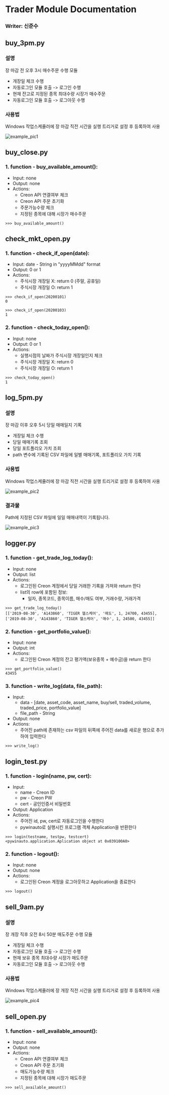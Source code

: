 # Trader Module Documentation

### Writer: 신준수

## buy_3pm.py

### 설명

장 마감 전 오후 3시 매수주문 수행 모듈
- 개장일 체크 수행
- 자동로그인 모듈 호출 -> 로그인 수행
- 현재 잔고로 지정된 종목 최대수량 시장가 매수주문
- 자동로그인 모듈 호출 -> 로그아웃 수행

### 사용법

Windows 작업스케쥴러에 장 마감 직전 시간을 실행 트리거로 설정 후 등록하여 사용

![example_pic1](../resources/modules/buy_3pm.png)

## buy_close.py

### 1. function -  buy_available_amount():
- Input: none
- Output: none
- Actions:
  - Creon API 연결여부 체크
  - Creon API 주문 초기화
  - 주문가능수량 체크
  - 지정된 종목에 대해 시장가 매수주문

~~~
>>> buy_available_amount()
~~~

## check_mkt_open.py

### 1. function -  check_if_open(date):
- Input: date - String in "yyyyMMdd" format
- Output: 0 or 1
- Actions:
  - 주식시장 개장일 X: return 0 (주말, 공휴일)
  - 주식시장 개장일 O: return 1

~~~
>>> check_if_open(20200101)
0

>>> check_if_open(20200103)
1
~~~


### 2. function -  check_today_open():
- Input: none
- Output: 0 or 1
- Actions:
  - 실행시점의 날짜가 주식시장 개장일인지 체크
  - 주식시장 개장일 X: return 0
  - 주식시장 개장일 O: return 1

~~~
>>> check_today_open()
1
~~~

## log_5pm.py

### 설명

장 마감 이후 오후 5시 당일 매매일지 기록
- 개장일 체크 수행
- 당일 매매기록 조회
- 당일 포트폴리오 가치 조회
- path 변수에 기록된 CSV 파일에 일별 매매기록, 포트폴리오 가치 기록

### 사용법

Windows 작업스케쥴러에 장 마감 직전 시간을 실행 트리거로 설정 후 등록하여 사용

![example_pic2](../resources/modules/log_5pm.png)

### 결과물

Path에 지정된 CSV 파일에 일일 매매내역이 기록됩니다.

![example_pic3](../resources/modules/logger.png)

## logger.py

### 1. function -  get_trade_log_today():
- Input: none
- Output: list
- Actions:
  - 로그인된 Creon 계정에서 당일 거래한 기록을 가져와 return 한다
  - list의 row에 포함된 정보:
    - 일자, 종목코드, 종목이름, 매수/매도 여부, 거래수량, 거래가격

~~~
>>> get_trade_log_today()
[['2019-08-30', 'A143860', 'TIGER 헬스케어', '매도', 1, 24700, 43455], ['2019-08-30', 'A143860', 'TIGER 헬스케어', '매수', 1, 24500, 43455]]
~~~

### 2. function -  get_portfolio_value():
- Input: none
- Output: int
- Actions:
  - 로그인된 Creon 계정의 잔고 평가액(보유종목 + 예수금)을 return 한다

~~~
>>> get_portfolio_value()
43455
~~~

### 3. function -  write_log(data, file_path):
- Input:
  - data - [date, asset_code, asset_name, buy/sell, traded_volume, traded_price, portfolio_value]
  - file_path - String
- Output: none
- Actions:
  - 주어진 path에 존재하는 csv 파일의 뒤쪽에 주어진 data를 새로운 행으로 추가하여 입력한다  

~~~
>>> write_log()
~~~

## login_test.py

### 1. function -  login(name, pw, cert):
- Input:
  - name - Creon ID
  - pw - Creon PW
  - cert - 공인인증서 비밀번호
- Output: Application
- Actions:
  - 주어진 id, pw, cert로 자동로그인을 수행한다
  - pywinauto로 실행시킨 프로그램 객체 Application을 반환한다

~~~
>>> login(testname, testpw, testcert)
<pywinauto.application.Aplication object at 0x039100A0>
~~~

### 2. function -  logout():
- Input: none
- Output: none
- Actions:
  - 로그인된 Creon 계정을 로그아웃하고 Application을 종료한다

~~~
>>> logout()
~~~

## sell_9am.py

### 설명

장 개장 직후 오전 8시 50분 매도주문 수행 모듈
- 개장일 체크 수행
- 자동로그인 모듈 호출 -> 로그인 수행
- 현재 보유 종목 최대수량 시장가 매도주문
- 자동로그인 모듈 호출 -> 로그아웃 수행

### 사용법

Windows 작업스케쥴러에 장 개장 직전 시간을 실행 트리거로 설정 후 등록하여 사용

![example_pic4](../resources/modules/sell_9am.png)

## sell_open.py

### 1. function -  sell_available_amount():
- Input: none
- Output: none
- Actions:
  - Creon API 연결여부 체크
  - Creon API 주문 초기화
  - 매도가능수량 체크
  - 지정된 종목에 대해 시장가 매도주문

~~~
>>> sell_available_amount()
~~~
